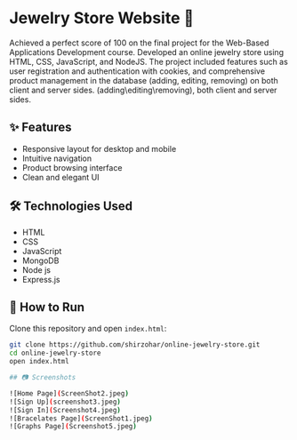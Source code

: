 

# Jewelry Store Website 💎

Achieved a perfect score of 100 on the final project for the Web-Based Applications Development course. Developed an online jewelry store using HTML, CSS, JavaScript, and NodeJS. The project included features such as user registration and authentication with cookies, and comprehensive product management in the database (adding, editing, removing) on both client and server sides.
(adding\editing\removing), both client and server sides.

## ✨ Features
- Responsive layout for desktop and mobile
- Intuitive navigation
- Product browsing interface
- Clean and elegant UI

## 🛠️ Technologies Used
- HTML
- CSS
- JavaScript
- MongoDB
- Node js
- Express.js

## 🚀 How to Run
Clone this repository and open `index.html`:

```bash
git clone https://github.com/shirzohar/online-jewelry-store.git
cd online-jewelry-store
open index.html

## 📷 Screenshots

![Home Page](ScreenShot2.jpeg)
![Sign Up](screenshot3.jpeg)
![Sign In](Screenshot4.jpeg)
![Bracelates Page](ScreenShot1.jpeg)
![Graphs Page](Screenshot5.jpeg)
